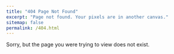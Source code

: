 ```yaml
---
title: "404 Page Not Found"
excerpt: "Page not found. Your pixels are in another canvas."
sitemap: false
permalink: /404.html
---
```


Sorry, but the page you were trying to view does not exist.